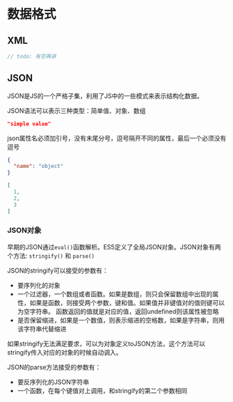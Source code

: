# 数据格式
## XML
```js
// todo: 有空再讲
```
## JSON
JSON是JS的一个严格子集，利用了JS中的一些模式来表示结构化数据。

JSON语法可以表示三种类型：简单值、对象、数组

```json
"simple value"
```

json属性名必须加引号，没有末尾分号，逗号隔开不同的属性，最后一个必须没有逗号

```json
{
  "name": "object"
}
```

```json
[
  1,
  2,
  3
]
```

### JSON对象
早期的JSON通过`eval()`函数解析。ES5定义了全局JSON对象。JSON对象有两个方法: `stringify()` 和 `parse()`

JSON的stringify可以接受的参数有：
- 要序列化的对象
- 一个过滤器，一个数组或者函数。如果是数组，则只会保留数组中出现的属性，如果是函数，则接受两个参数，键和值。如果值并非键值对的值则键可以为空字符串。
  函数返回的值就是对应的值，返回undefined则该属性被忽略
- 是否保留缩进，如果是一个数值，则表示缩进的空格数，如果是字符串，则用该字符串代替缩进

如果stringify无法满足要求，可以为对象定义toJSON方法，这个方法可以stringify传入对应的对象的时候自动调入。

JSON的parse方法接受的参数有：
- 要反序列化的JSON字符串
- 一个函数，在每个键值对上调用，和stringify的第二个参数相同
